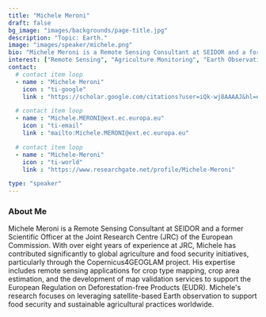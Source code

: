 ```yaml
---
title: "Michele Meroni"
draft: false
bg_image: "images/backgrounds/page-title.jpg"
description: "Topic: Earth."
image: "images/speaker/michele.png"
bio: "Michele Meroni is a Remote Sensing Consultant at SEIDOR and a former Scientific Officer at the Joint Research Centre (JRC) of the European Commission. With over eight years of experience at JRC, Michele has contributed significantly to global agriculture and food security initiatives, particularly through the Copernicus4GEOGLAM project. His expertise includes remote sensing applications for crop type mapping, crop area estimation, and the development of map validation services to support the European Regulation on Deforestation-free Products (EUDR). Michele's research focuses on leveraging satellite-based Earth observation to support food security and sustainable agricultural practices worldwide."
interest: ["Remote Sensing", "Agriculture Monitoring", "Earth Observation", "Food Security"]
contact:
  # contact item loop
  - name : "Michele Meroni"
    icon : "ti-google"  
    link : "https://scholar.google.com/citations?user=iQk-wj8AAAAJ&hl=enn"

  # contact item loop
  - name : "Michele.MERONI@ext.ec.europa.eu"
    icon : "ti-email"
    link : "mailto:Michele.MERONI@ext.ec.europa.eu"

  # contact item loop
  - name : "Michele-Meroni"
    icon : "ti-world"
    link : "https://www.researchgate.net/profile/Michele-Meroni"

type: "speaker"
---
```


### About Me

Michele Meroni is a Remote Sensing Consultant at SEIDOR and a former Scientific Officer at the Joint Research Centre (JRC) of the European Commission. With over eight years of experience at JRC, Michele has contributed significantly to global agriculture and food security initiatives, particularly through the Copernicus4GEOGLAM project. His expertise includes remote sensing applications for crop type mapping, crop area estimation, and the development of map validation services to support the European Regulation on Deforestation-free Products (EUDR). Michele's research focuses on leveraging satellite-based Earth observation to support food security and sustainable agricultural practices worldwide.
